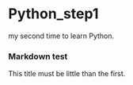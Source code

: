 # Python_step1
my second time to learn Python.
### Markdown test
This title must be little than the first. 
